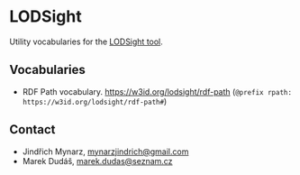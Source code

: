 # LODSight

Utility vocabularies for the [LODSight tool](https://github.com/marek-dudas/LODSight).

## Vocabularies

* RDF Path vocabulary. <https://w3id.org/lodsight/rdf-path> (`@prefix rpath: https://w3id.org/lodsight/rdf-path#`)

## Contact

* Jindřich Mynarz, [mynarzjindrich@gmail.com](mailto:mynarzjindrich@gmail.com)
* Marek Dudáš, [marek.dudas@seznam.cz](mailto:marek.dudas@seznam.cz)
